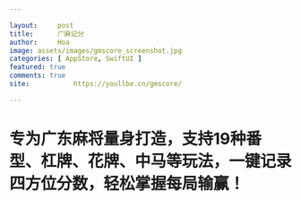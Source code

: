 ```yaml
---

layout:     post
title:      广麻记分
author:     Hoa
image: assets/images/gmscore_screenshot.jpg
categories: [ AppStore, SwiftUI ]
featured: true
comments: true
site: 			https://youllbe.cn/gmscore/

---
```

# 专为广东麻将量身打造，支持19种番型、杠牌、花牌、中马等玩法，一键记录四方位分数，轻松掌握每局输赢！
